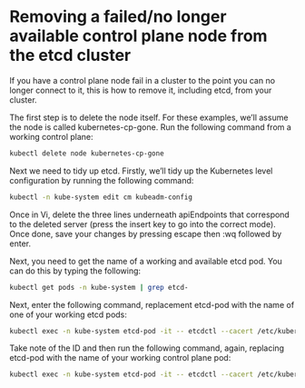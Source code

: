 # Removing a failed/no longer available control plane node from the etcd cluster

If you have a control plane node fail in a cluster to the point you can no longer connect to it, this is how to remove it, including etcd, from your cluster.

The first step is to delete the node itself. For these examples, we’ll assume the node is called kubernetes-cp-gone. Run the following command from a working control plane:

```bash
kubectl delete node kubernetes-cp-gone
```

Next we need to tidy up etcd. Firstly, we’ll tidy up the Kubernetes level configuration by running the following command:

```bash
kubectl -n kube-system edit cm kubeadm-config
```

Once in Vi, delete the three lines underneath apiEndpoints that correspond to the deleted server (press the insert key to go into the correct mode). Once done, save your changes by pressing escape then :wq followed by enter.

Next, you need to get the name of a working and available etcd pod. You can do this by typing the following:

```bash
kubectl get pods -n kube-system | grep etcd-
```

Next, enter the following command, replacement etcd-pod with the name of one of your working etcd pods:

```bash
kubectl exec -n kube-system etcd-pod -it -- etcdctl --cacert /etc/kubernetes/pki/etcd/ca.crt --cert /etc/kubernetes/pki/etcd/peer.crt --key /etc/kubernetes/pki/etcd/peer.key member list -w table
```

Take note of the ID and then run the following command, again, replacing etcd-pod with the name of your working control plane pod:

```bash
kubectl exec -n kube-system etcd-pod -it -- etcdctl --cacert /etc/kubernetes/pki/etcd/ca.crt --cert /etc/kubernetes/pki/etcd/peer.crt --key /etc/kubernetes/pki/etcd/peer.key member remove failednodeid
```